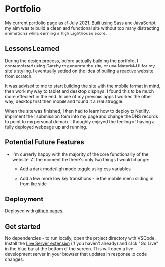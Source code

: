 # Portfolio

My current portfolio page as of July 2021. Built using Sass and JavaScript, my aim was to build a clean and functional site without too many distracting animations while earning a high Lighthouse score.

## Lessons Learned

During the design process, before actually building the portfolio, I contemplated using Gatsby to generate the site, or use Material-UI for my site's styling. I eventually settled on the idea of builing a reactive website from scratch.

It was advised to me to start building the site with the mobile format in mind, then work my way to tablet and desktop displays. I found this to be much more effecient in the end. In one of my previous apps I worked the other way, desktop first then mobile and found it a real struggle.

When the site was finished, I then had to learn how to deploy to Netlify, impliment their submission form into my page and change the DNS records to point to my personal domain. I thoughly enjoyed the feeling of having a fully deployed webpage up and running.

## Potential Future Features

- I'm currenly happy with the majority of the core functionality of the website. At the moment the there's only two things I would change: 
    
    - Add a dark mode/ligh mode toggle using css variables

    - Add a few more low key transitions - ie the mobile menu sliding in from the side

## Deployment

Deployed with [github pages](https://pages.github.com/).

## Get started

No dependencies - to run locally, open the project directory with VSCode. Install the [Live Server extension](https://marketplace.visualstudio.com/items?itemName=ritwickdey.LiveServer) (if you haven't already) and click "Go Live" in the blue bar at the bottom of the screen. This will open a live development server in your browser that updates in response to code changes.
